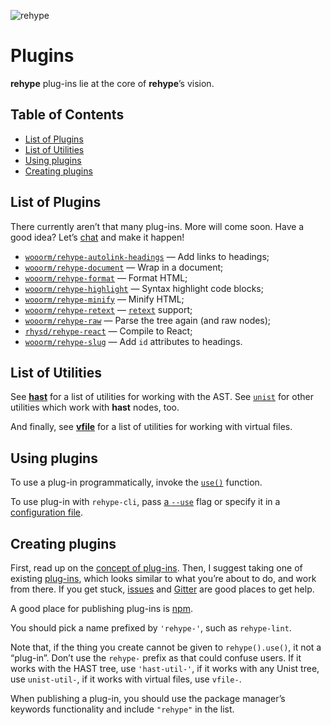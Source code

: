 ![rehype][logo]

# Plugins

**rehype** plug-ins lie at the core of **rehype**’s vision.

## Table of Contents

*   [List of Plugins](#list-of-plugins)
*   [List of Utilities](#list-of-utilities)
*   [Using plugins](#using-plugins)
*   [Creating plugins](#creating-plugins)

## List of Plugins

There currently aren’t that many plug-ins.  More will come soon.  Have
a good idea?  Let’s [chat][gitter] and make it happen!

*   [`wooorm/rehype-autolink-headings`](https://github.com/wooorm/rehype-autolink-headings)
    — Add links to headings;
*   [`wooorm/rehype-document`](https://github.com/wooorm/rehype-document)
    — Wrap in a document;
*   [`wooorm/rehype-format`](https://github.com/wooorm/rehype-format)
    — Format HTML;
*   [`wooorm/rehype-highlight`](https://github.com/wooorm/rehype-highlight)
    — Syntax highlight code blocks;
*   [`wooorm/rehype-minify`](https://github.com/wooorm/rehype-minify)
    — Minify HTML;
*   [`wooorm/rehype-retext`](https://github.com/wooorm/rehype-retext)
    — [`retext`](https://github.com/wooorm/retext) support;
*   [`wooorm/rehype-raw`](https://github.com/wooorm/rehype-raw)
    — Parse the tree again (and raw nodes);
*   [`rhysd/rehype-react`](https://github.com/rhysd/rehype-react)
    — Compile to React;
*   [`wooorm/rehype-slug`](https://github.com/wooorm/rehype-slug)
    — Add `id` attributes to headings.

## List of Utilities

See [**hast**][hast-util] for a list of utilities for working with
the AST.  See [`unist`][unist-util] for other utilities which work with
**hast** nodes, too.

And finally, see [**vfile**][vfile-util] for a list of utilities
for working with virtual files.

## Using plugins

To use a plug-in programmatically, invoke the [`use()`][unified-use]
function.

To use plug-in with `rehype-cli`, pass [a `--use`][use] flag or specify
it in a [configuration file][rcfile].

## Creating plugins

First, read up on the [concept of plug-ins][unified-plugins].
Then, I suggest taking one of existing [plug-ins][plugins], which looks
similar to what you’re about to do, and work from there.  If you get
stuck, [issues][] and [Gitter][] are good places to get help.

A good place for publishing plug-ins is [npm][npm-publish].

You should pick a name prefixed by `'rehype-'`, such as `rehype-lint`.

Note that, if the thing you create cannot be given to `rehype().use()`,
it not a “plug-in”.  Don’t use the `rehype-` prefix as that could
confuse users.  If it works with the HAST tree, use `'hast-util-'`, if
it works with any Unist tree, use `unist-util-`, if it works with virtual
files, use `vfile-`.

When publishing a plug-in, you should use the package manager’s keywords
functionality and include `"rehype"` in the list.

<!--Definitions:-->

[logo]: https://cdn.rawgit.com/wooorm/rehype/5835753/logo.svg

[plugins]: #list-of-plugins

[hast-util]: https://github.com/syntax-tree/hast#list-of-utilities

[unist-util]: https://github.com/syntax-tree/unist#unist-node-utilties

[vfile-util]: https://github.com/vfile/vfile#related-tools

[unified-use]: https://github.com/unifiedjs/unified#processoruseplugin-options

[unified-plugins]: https://github.com/unifiedjs/unified#plugin

[npm-publish]: https://docs.npmjs.com/getting-started/publishing-npm-packages

[issues]: https://github.com/wooorm/rehype/issues

[gitter]: https://gitter.im/wooorm/rehype

[use]: https://github.com/unifiedjs/unified-args#--use-plugin

[rcfile]: https://github.com/unifiedjs/unified-engine/blob/master/doc/configure.md#plugins
